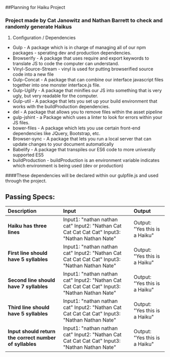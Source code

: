 ##Planning for Haiku Project
### Project made by Cat Janowitz and Nathan Barrett to check and randomly generate Haikus

1. Configuration / Dependencies
  * Gulp - A package which is in charge of managing all of our npm packages - sperating dev and production dependencies.
  * Browserify - A package that uses require and export keywords to translate JS to code the computer can understand.
  * Vinyl-Source-Stream - vinyl is used for putting browserified source code into a new file
  * Gulp-Concat - A package that can combine our interface javascript files together into one monster interface.js file.
  * Gulp-Uglify - A package that minifies our JS into something that is very ugly, but very readable for the computer.
  * Gulp-util - A package that lets you set up your build environment that works with the buildProduction dependencies.
  * del - A package that allows you to remove files within the asset pipeline
  * gulp-jshint - a Package which uses a linter to look for errors within your JS files.
  * bower-files - A package which lets you use certain front-end dependencies like JQuery, Bootstrap, etc.
  * Browser-sync - A package that lets you run a local server that can update changes to your document automatically
  * Babelify - A package that transpiles our ES6 code to more univerally supported ES5
  * buildProduction - buildProduction is an environment variable indicates which environment is being used (dev or production)

####These dependencies will be declared within our gulpfile.js and used through the project.

## Passing Specs:
| Description | Input | Output |
| :-------------     | :------------- | :------------- |
| **Haiku has three lines** | Input1: "nathan nathan cat" Input2: "Nathan Cat Cat Cat Cat Cat" Input3: "Nathan Nathan Nate"| Output: "Yes this is a Haiku"|
| **First line should have 5 syllables** | Input1: "nathan nathan cat" Input2: "Nathan Cat Cat Cat Cat Cat" Input3: "Nathan Nathan Nate" | Output: "Yes this is a Haiku" |
| **Second line should have 7 syllables** | Input1: "nathan nathan cat" Input2: "Nathan Cat Cat Cat Cat Cat" Input3: "Nathan Nathan Nate" | Output: "Yes this is a Haiku" |
| **Third line should have 5 syllables** | Input1: "nathan nathan cat" Input2: "Nathan Cat Cat Cat Cat Cat" Input3: "Nathan Nathan Nate" | Output: "Yes this is a Haiku" |
| **Input should return the correct number of syllables** | Input1: "nathan nathan cat" Input2: "Nathan Cat Cat Cat Cat Cat" Input3: "Nathan Nathan Nate" | Output: "Yes this is a Haiku" |
